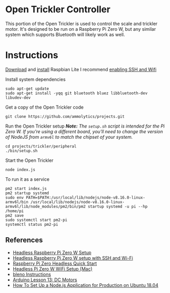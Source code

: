 # Open Trickler Controller

This portion of the Open Trickler is used to control the scale and trickler motor. It's designed to be run on a Raspberry Pi Zero W, but any similar system which supports Bluetooth will likely work as well.

# Instructions

[Download](https://www.raspberrypi.org/downloads/raspbian/) and [install](https://www.raspberrypi.org/documentation/installation/installing-images/README.md) Raspbian Lite
I recommend [enabling SSH and Wifi](https://desertbot.io/blog/setup-pi-zero-w-headless-wifi)

Install system dependencies

```
sudo apt-get update
sudo apt-get install -yqq git bluetooth bluez libbluetooth-dev libudev-dev
```

Get a copy of the Open Trickler code
```
git clone https://github.com/ammolytics/projects.git
```

Run the Open Trickler setup
_**Note:** The `setup.sh` script is intended for the Pi Zero W. If you're using a different board, you'll need to change the version of NodeJS from `armv6l` to match the chipset of your system._
```
cd projects/trickler/peripheral
./bin/setup.sh
```

Start the Open Trickler
```
node index.js
```

To run it as a service
```
pm2 start index.js
pm2 startup systemd
sudo env PATH=$PATH:/usr/local/lib/nodejs/node-v8.16.0-linux-armv6l/bin /usr/local/lib/nodejs/node-v8.16.0-linux-armv6l/lib/node_modules/pm2/bin/pm2 startup systemd -u pi --hp /home/pi
pm2 save
sudo systemctl start pm2-pi
systemctl status pm2-pi
```


## References
- [Headless Raspberry Pi Zero W Setup](https://dev.to/vorillaz/headless-raspberry-pi-zero-w-setup-3llj)
- [Headless Raspberry Pi Zero W setup with SSH and Wi-Fi](https://medium.com/@jay_proulx/headless-raspberry-pi-zero-w-setup-with-ssh-and-wi-fi-8ddd8c4d2742)
- [Raspberry Pi Zero Headless Quick Start](https://learn.adafruit.com/raspberry-pi-zero-creation?view=all)
- [Headless Pi Zero W WiFi Setup (Mac)](https://desertbot.io/blog/setup-pi-zero-w-headless-wifi)
- [bleno Instructions](https://github.com/noble/bleno)
- [Arduino Lesson 13: DC Motors](https://learn.adafruit.com/adafruit-arduino-lesson-13-dc-motors?view=all)
- [How To Set Up a Node.js Application for Production on Ubuntu 18.04](https://www.digitalocean.com/community/tutorials/how-to-set-up-a-node-js-application-for-production-on-ubuntu-18-04)
